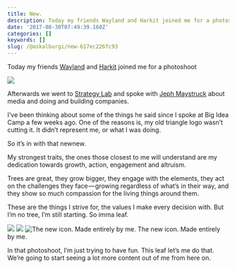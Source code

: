 ```yaml
---
title: New.
description: Today my friends Wayland and Harkit joined me for a photoshoot
date: '2017-08-30T07:49:39.160Z'
categories: []
keywords: []
slug: /@askalburgi/new-617ec226fc93
---
```


Today my friends [Wayland](https://www.instagram.com/big_bang_wayland/) and [Harkit](https://www.instagram.com/harkit18/) joined me for a photoshoot

![](https://cdn-images-1.medium.com/max/800/1*wNaYZR4V5ca3UFmUKsHSqw.png)

Afterwards we went to [Strategy Lab](https://www.instagram.com/stratlab/) and spoke with [Jeph Maystruck](https://www.instagram.com/jephmaystruck/) about media and doing and building companies.

I’ve been thinking about some of the things he said since I spoke at Big Idea Camp a few weeks ago. One of the reasons is, my old triangle logo wasn’t cutting it. It didn’t represent me, or what I was doing.

So it’s in with that newnew.

My strongest traits, the ones those closest to me will understand are my dedication towards growth, action, engagement and altruism.

Trees are great, they grow bigger, they engage with the elements, they act on the challenges they face — growing regardless of what’s in their way, and they show so much compassion for the living things around them.

These are the things I strive for, the values I make every decision with. But I’m no tree, I’m still starting. So imma leaf.

![](https://cdn-images-1.medium.com/max/400/1*TKHvi_3Xusu1Z2UONZbm3Q.png)
![](https://cdn-images-1.medium.com/max/400/1*vHTxQPsRBoOVQcn0gVXewg.png)
![The new icon. Made entirely by me.](https://cdn-images-1.medium.com/max/400/1*enB6PqH8si3LW8p2wm08Gg.png)
The new icon. Made entirely by me.

In that photoshoot, I’m just trying to have fun. This leaf let’s me do that. We’re going to start seeing a lot more content out of me from here on.